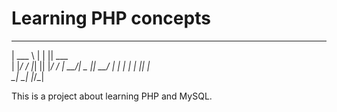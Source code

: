 # Learning PHP concepts

______ _   _ ______ 
| ___ \ | | || ___ \
| |_/ / |_| || |_/ /
|  __/|  _  ||  __/ 
| |   | | | || |    
\_|   \_| |_/\_|

This is a project about learning PHP and MySQL.
